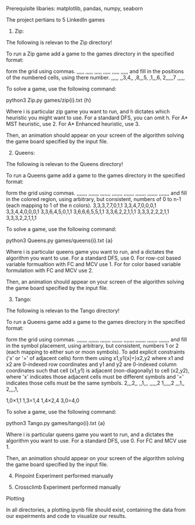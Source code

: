 Prerequisite libaries:
matplotlib, pandas, numpy, seaborn

The project pertians to 5 LinkedIn games

1. Zip:

The following is relevan to the Zip directory!

To run a Zip game add a game to the games directory in the specified format:

form the grid using commas.
,,,,,
,,,,,
,,,,,
,,,,,
,,,,,
,,,,,
and fill in the positions of the numbered cells, using there number.
,,,,,
,,3,4,,
,8,,,5,
,1,,,6,
2,,,,,7
,,,,,

To solve a game, use the following command:

python3 Zip.py games/zip{i}.txt {h}

Where i is particular zip game you want to run, and h dictates which heuristic you might want to use.
For a standard DFS, you can omit h. For A* MST heuristic, use 2. For A* Enhanced heuristic, use 3.

Then, an animation should appear on your screen of the algorithm solving the game board specified by the input file.

2. Queens:

The following is relevan to the Queens directory!

To run a Queens game add a game to the games directory in the specified format:

form the grid using commas.
,,,,,,,
,,,,,,,
,,,,,,,
,,,,,,,
,,,,,,,
,,,,,,,
,,,,,,,
,,,,,,,
and fill in the colored region, using arbitrary, but consistent, numbers of 0 to n-1 (each mapping to 1 of the n colors).
3,3,3,7,7,0,1,1
3,3,4,7,0,0,0,1
3,3,4,4,0,0,0,1
3,3,6,4,5,0,1,1
3,6,6,6,5,5,1,1
3,3,6,2,2,1,1,1
3,3,3,2,2,2,1,1
3,3,3,2,2,1,1,1


To solve a game, use the following command:

python3 Queens.py games/queens{i}.txt {a}

Where i is particular queens game you want to run, and a dictates the algorithm you want to use.
For a standard DFS, use 0. For row-col based variable formualtion with FC and MCV use 1. For for color based variable formulation with FC and MCV use 2.

Then, an animation should appear on your screen of the algorithm solving the game board specified by the input file.

3. Tango:

The following is relevan to the Tango directory!

To run a Queens game add a game to the games directory in the specified format:

form the grid using commas.
,,,,,,,
,,,,,,,
,,,,,,,
,,,,,,,
,,,,,,,
,,,,,,,
,,,,,,,
,,,,,,,
and fill in the symbol placement, using arbitrary, but consistent, numbers 1 or 2 (each mapping to either sun or moon symbols). To add explicit constraints ('x' or '=' of adjacent cells) form them using x1,y1{x|=}x2,y2 where x1 and x2 are 0-indexed row coordinates and y1 and y2 are 0-indexed column coordinates such that cell (x1,y1) is adjacent (non-diagonally) to cell (x2,y2), where 'x' indicates those adjacent cells must be different symbols and '=' indicates those cells must be the same symbols.
2,,,2,,
,,1,,,
,,,,,2
1,,,,,2
,,,1,,
2,,,,1,

1,0×1,1
1,3=1,4
1,4×2,4
3,0=4,0


To solve a game, use the following command:

python3 Tango.py games/tango{i}.txt {a}

Where i is particular queens game you want to run, and a dictates the algorithm you want to use.
For a standard DFS, use 0. For FC and MCV use 1.

Then, an animation should appear on your screen of the algorithm solving the game board specified by the input file.

4. Pinpoint
Experiment performed manually

5. Crossclimb
Experiment performed manually

Plotting

In all directories, a plotting.ipynb file should exist, containing the data from our expeirments and code to visualize our results.